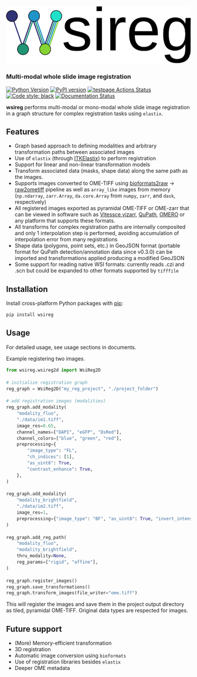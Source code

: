 ![Alt text](_static/wsireg-logo-crop.svg?raw=true "wsireg")

### Multi-modal whole slide image registration
[![Python Version](https://img.shields.io/pypi/pyversions/wsireg.svg)](https://python.org)
[![PyPI version](https://badge.fury.io/py/wsireg.svg)](https://badge.fury.io/py/wsireg)
[![testpage Actions Status](https://github.com/nhpatterson/wsireg/actions/workflows/ci.yml/badge.svg)](https://github.com/nhpatterson/wsireg/actions)
[![Code style: black](https://img.shields.io/badge/code%20style-black-000000.svg)](https://github.com/python/black)
[![Documentation Status](https://readthedocs.org/projects/wsireg/badge/?version=latest)](http://wsireg.readthedocs.io/?badge=latest)

**wsireg** performs multi-modal or mono-modal whole slide image registration in a graph structure for complex registration tasks using `elastix`.



## Features
* Graph based approach to defining modalities and arbitrary transformation paths between associated images
* Use of `elastix` (through [ITKElastix](https://github.com/InsightSoftwareConsortium/ITKElastix/)) to perform registration
* Support for linear and non-linear transformation models
* Transform associated data (masks, shape data) along the same path as the images.
* Supports images converted to OME-TIFF using [bioformats2raw](https://github.com/glencoesoftware/bioformats2raw) -> [raw2ometiff](https://github.com/glencoesoftware/bioformats2raw) pipeline as well as `array_like` images from memory (`np.ndarray`, `zarr.Array`, `da.core.Array` from `numpy`, `zarr`, and `dask`, respectively)
* All registered images exported as pyramidal OME-TIFF or OME-zarr that can be viewed in software such as [Vitessce](vitessce.io),[vizarr](https://github.com/hms-dbmi/vizarr), [QuPath](https://qupath.github.io), [OMERO](https://www.openmicroscopy.org/omero/) or any platform that supports these formats.
* All transforms for complex registration paths are internally composited and only 1 interpolation step is performed, avoiding accumulation of interpolation error from many registrations
* Shape data (polygons, point sets, etc.) in GeoJSON format (portable format for QuPath detection/annotation data since v0.3.0) can be imported and transformations applied producing a modified GeoJSON
* Some support for reading native WSI formats: currently reads .czi and .scn but could be expanded to other formats supported by `tifffile`


## Installation
Install cross-platform Python packages with [pip](https://pypi.org/project/pip/):

```bash
pip install wsireg
```

## Usage

For detailed usage, see usage sections in documents.

Example registering two images.

```python
from wsireg.wsireg2d import WsiReg2D

# initialize registration graph
reg_graph = WsiReg2D("my_reg_project", "./project_folder")

# add registration images (modalities)
reg_graph.add_modality(
    "modality_fluo",
    "./data/im1.tiff",
    image_res=0.65,
    channel_names=["DAPI", "eGFP", "DsRed"],
    channel_colors=["blue", "green", "red"],
    preprocessing={
        "image_type": "FL",
        "ch_indices": [1],
        "as_uint8": True,
        "contrast_enhance": True,
    },
)

reg_graph.add_modality(
    "modality_brightfield",
    "./data/im2.tiff",
    image_res=1,
    preprocessing={"image_type": "BF", "as_uint8": True, "invert_intensity": True},
)

reg_graph.add_reg_path(
    "modality_fluo",
    "modality_brightfield",
    thru_modality=None,
    reg_params=["rigid", "affine"],
)

reg_graph.register_images()
reg_graph.save_transformations()
reg_graph.transform_images(file_writer="ome.tiff")
```
This will register the images and save them in the project output directory as tiled, pyramidal OME-TIFF. Original data types are respected for images.

## Future support
* (More) Memory-efficient transformation
* 3D registration
* Automatic image conversion using `bioformats`
* Use of registration libraries besides `elastix`
* Deeper OME metadata

